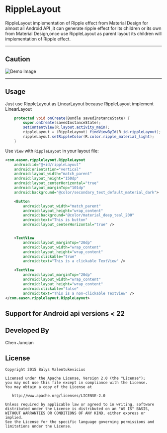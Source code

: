 # RippleLayout

RippleLayout implementation of Ripple effect from Material Design for almost all Android API ,it can generate ripple effect for its children or its own from Material Design,once use RippleLayout as parent layout its children will implementation of Ripple effect.

-------------------------
Caution
-------------------------

![Demo Image][1]

-------------------------
Usage
-----

Just use RippleLayout as LinearLayout because RippleLayout implement LinearLayout

```java
    protected void onCreate(Bundle savedInstanceState) {
        super.onCreate(savedInstanceState);
        setContentView(R.layout.activity_main);
        rippleLayout = (RippleLayout) findViewById(R.id.rippleLayout);
        rippleLayout.setRippleColor(R.color.ripple_material_light);
    }
```

Use `View` with `RippleLayout` in your layout file:

```xml
<com.eason.ripplelayout.RippleLayout
    android:id="@+id/rippleLayout"
    android:orientation="vertical"
    android:layout_width="match_parent"
    android:layout_height="150dp"
    android:layout_centerHorizontal="true"
    android:layout_marginTop="101dp"
    android:background="@color/secondary_text_default_material_dark">

    <Button
        android:layout_width="match_parent"
        android:layout_height="wrap_content"
        android:background="@color/material_deep_teal_200"
        android:text="This is button"
        android:layout_centerHorizontal="true" />


    <TextView
        android:layout_marginTop="20dp"
        android:layout_width="wrap_content"
        android:layout_height="wrap_content"
        android:clickable="true"
        android:text="This is a clickable TextView" />

    <TextView
        android:layout_marginTop="20dp"
        android:layout_width="wrap_content"
        android:layout_height="wrap_content"
        android:clickable="false"
        android:text="This is a non-clickable TextView" />
</com.eason.ripplelayout.RippleLayout>
```
Support for Android api versions <  22 
-----
Developed By
--------------------
Chen Junqian

License
-----------

```
Copyright 2015 Balys Valentukevicius

Licensed under the Apache License, Version 2.0 (the "License");
you may not use this file except in compliance with the License.
You may obtain a copy of the License at

   http://www.apache.org/licenses/LICENSE-2.0

Unless required by applicable law or agreed to in writing, software
distributed under the License is distributed on an "AS IS" BASIS,
WITHOUT WARRANTIES OR CONDITIONS OF ANY KIND, either express or implied.
See the License for the specific language governing permissions and
limitations under the License.
```

[1]: https://github.com/chenjunqian/RippleLayout/blob/master/readme-image/Screen%20Recording.gif
